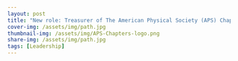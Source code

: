 ```yaml
---
layout: post
title: "New role: Treasurer of The American Physical Society (APS) Chapter at UPenn"
cover-img: /assets/img/path.jpg
thumbnail-img: /assets/img/APS-Chapters-logo.png
share-img: /assets/img/path.jpg
tags: [Leadership]
---
```

